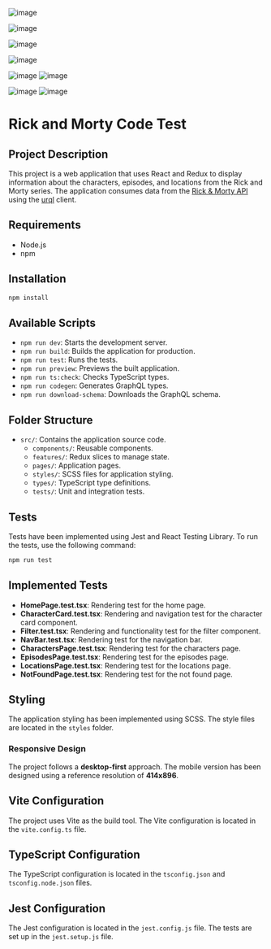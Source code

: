 ![image](https://github.com/user-attachments/assets/a0316df2-8134-4f6d-ac6c-5e465cd47ebf)

![image](https://github.com/user-attachments/assets/78f69244-fd03-40c1-b318-f89161ef2ef3)

![image](https://github.com/user-attachments/assets/10a69776-b496-43c0-9dd2-c1cd518f3372)

![image](https://github.com/user-attachments/assets/f4c3ed10-80ff-4b41-a041-e40829a639b6)

![image](https://github.com/user-attachments/assets/c4024680-2f00-4930-8dbd-647cefc32378) ![image](https://github.com/user-attachments/assets/2e45b03a-2075-457c-9e55-b751e180d73c) 

![image](https://github.com/user-attachments/assets/f3fc08f2-2d6d-412a-82c7-48be6d3fcf5f) ![image](https://github.com/user-attachments/assets/84369fbc-1d84-48d3-8201-baa712925b5b)

# Rick and Morty Code Test

## Project Description

This project is a web application that uses React and Redux to display information about the characters, episodes, and locations from the Rick and Morty series. The application consumes data from the [Rick & Morty API](https://rickandmortyapi.com/documentation/#graphql) using the [urql](https://formidable.com/open-source/urql/) client.

## Requirements

- Node.js
- npm

## Installation

```bash
npm install
```

## Available Scripts

- `npm run dev`: Starts the development server.
- `npm run build`: Builds the application for production.
- `npm run test`: Runs the tests.
- `npm run preview`: Previews the built application.
- `npm run ts:check`: Checks TypeScript types.
- `npm run codegen`: Generates GraphQL types.
- `npm run download-schema`: Downloads the GraphQL schema.

## Folder Structure

- `src/`: Contains the application source code.
  - `components/`: Reusable components.
  - `features/`: Redux slices to manage state.
  - `pages/`: Application pages.
  - `styles/`: SCSS files for application styling.
  - `types/`: TypeScript type definitions.
  - `tests/`: Unit and integration tests.

## Tests

Tests have been implemented using Jest and React Testing Library. To run the tests, use the following command:

```bash
npm run test
```

## Implemented Tests

- **HomePage.test.tsx**: Rendering test for the home page.
- **CharacterCard.test.tsx**: Rendering and navigation test for the character card component.
- **Filter.test.tsx**: Rendering and functionality test for the filter component.
- **NavBar.test.tsx**: Rendering test for the navigation bar.
- **CharactersPage.test.tsx**: Rendering test for the characters page.
- **EpisodesPage.test.tsx**: Rendering test for the episodes page.
- **LocationsPage.test.tsx**: Rendering test for the locations page.
- **NotFoundPage.test.tsx**: Rendering test for the not found page.

## Styling

The application styling has been implemented using SCSS. The style files are located in the `styles` folder.

### Responsive Design

The project follows a **desktop-first** approach. The mobile version has been designed using a reference resolution of **414x896**.

## Vite Configuration

The project uses Vite as the build tool. The Vite configuration is located in the `vite.config.ts` file.

## TypeScript Configuration

The TypeScript configuration is located in the `tsconfig.json` and `tsconfig.node.json` files.

## Jest Configuration

The Jest configuration is located in the `jest.config.js` file. The tests are set up in the `jest.setup.js` file.
